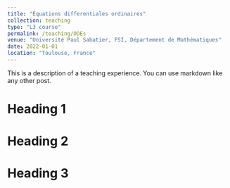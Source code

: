```yaml
---
title: "Équations differentiales ordinaires"
collection: teaching
type: "L3 course"
permalink: /teaching/ODEs
venue: "Université Paul Sabatier, FSI, Département de Mathématiques"
date: 2022-01-01
location: "Toulouse, France"
---
```


This is a description of a teaching experience. You can use markdown like any other post.

Heading 1
======

Heading 2
======

Heading 3
======